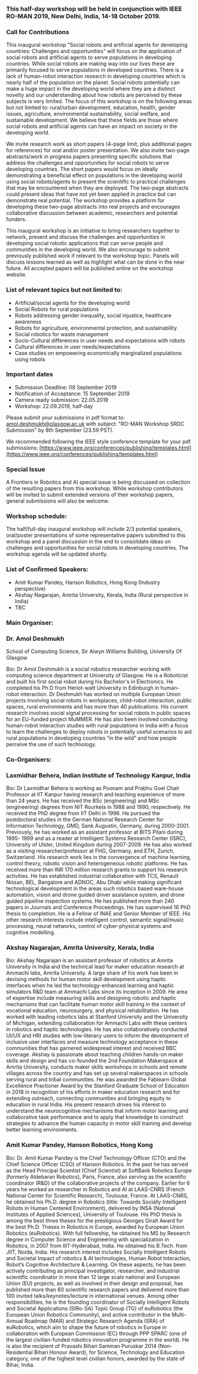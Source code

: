 ### This half-day workshop will be held in conjunction with IEEE RO-MAN 2019, New Delhi, India, 14-18 October 2019.

### Call for Contributions
This inaugural workshop "Social robots and artificial agents for developing countries: Challenges and opportunities" will focus on the application of social robots and artificial agents to serve populations in developing countries. While social robots are making way into our lives these are primarily focused to serve populations in developed countries. There is a lack of human-robot interaction research in developing countries which is nearly half of the population on the planet. Social robots potentially can make a huge impact in the developing world where they are a distinct novelty and our understanding about how robots are perceived by these subjects is very limited. The focus of this workshop is on the following areas but not limited to: rural/urban development, education, health, gender issues, agriculture, environmental sustainability, social welfare, and sustainable development. We believe that these fields are those where social robots and artificial agents can have an impact on society in the developing world. 

We invite research work as short papers (4-page limit, plus additional pages for references) for oral and/or poster presentation. We also invite two-page abstracts/work in progress papers presenting specific solutions that address the challenges and opportunities for social robots to serve developing countries. The short papers would focus on ideally demonstrating a beneficial effect on populations in the developing world using social robots/agents to present the scientific to practical challenges that may be encountered when they are deployed. The two-page abstracts could present ideas that have not yet been applied in practice but can demonstrate real potential. The workshop provides a platform for developing these two-page abstracts into real projects and encourages collaborative discussion between academic, researchers and potential funders.

This inaugural workshop is an initiative to bring researchers together to network, present and discuss the challenges and opportunities in developing social robotic applications that can serve people and communities in the developing world. We also encourage to submit previously published work if relevant to the workshop topic. Panels will discuss lessons learned as well as highlight what can be done in the near future. All accepted papers will be published online on the workshop website.

### List of relevant topics but not limited to:
* Artificial/social agents for the developing world
* Social Robots for rural populations
* Robots addressing gender inequality, social injustice, healthcare awareness
* Robots for agriculture, environmental protection, and sustainability 
* Social robotics for waste management 
* Socio-Cultural differences in user needs and expectations with robots
* Cultural differences in user needs/expectations 
* Case studies on empowering economically marginalized populations using robots

### Important dates

  * Submission Deadline: 08 September 2019
  * Notification of Acceptance: 15 September 2019
  * Camera ready submission: 22.05.2019
  * Workshop: 22.09.2019, half-day

Please submit your submissions in pdf format to: amol.deshmukh@glasgow.ac.uk with subject: "RO-MAN Workshop SRDC Submission" by 8th September (23.59 PST).

We recommended following the IEEE style conference template for your pdf submissions: [https://www.ieee.org/conferences/publishing/templates.html](https://www.ieee.org/conferences/publishing/templates.html)

### Special Issue
A Frontiers in Robotics and AI special issue is being discussed on collection of the resulting papers from this workshop. While workshop contributors will be invited to submit extended versions of their workshop papers, general submissions will also be welcome.

### Workshop schedule: 
The half/full-day inaugural workshop will include 2/3 potential speakers, oral/poster presentations of some representative papers submitted to this workshop and a panel discussion in the end to consolidate ideas on challenges and opportunities for social robots in developing countries. The workshop agenda will be updated shortly.

### List of Confirmed Speakers:
* Amit Kumar Pandey, Hanson Robotics, Hong Kong (Industry perspective)
* Akshay Nagarajan, Amrita University, Kerala, India (Rural perspective in India)
* TBC

### Main Organiser:
### Dr. Amol Deshmukh
School of Computing Science,
Sir Alwyn Williams Building, 
University Of Glasgow

Bio: Dr Amol Deshmukh is a social robotics researcher working with computing science department at University of Glasgow. He is a Roboticist and built his first social robot during his Bachelor's in Electronics. He completed his Ph.D from Heriot-watt University in Edinburgh in human-robot interaction. Dr Deshmukh has worked on multiple European Union projects involving social robots in workplaces, child-robot interaction, public spaces, rural environments and has more than 40 publications. His current research involves social signal processing for social robots in public spaces for an EU-funded project MuMMER. He has also been involved conducting human-robot interaction studies with rural populations in India with a focus to learn the challenges to deploy robots in potentially useful scenarios to aid rural populations in developing countries “in the wild” and how people perceive the use of such technology.


### Co-Organisers:
### Laxmidhar Behera, Indian Institute of Technology Kanpur, India
Bio: Dr Laxmidhar Behera is working as Poonam and Prabhu Goel Chair Professor at IIT Kanpur having research and teaching experience of more than 24 years. He has received the BSc (engineering) and MSc (engineering) degrees from NIT Rourkela in 1988 and 1990, respectively. He received the PhD degree from IIT Delhi in 1996. He pursued the postdoctoral studies in the German National Research Center for Information Technology, GMD, Sank Augustin, Germany, during 2000-2001. Previously, he has worked as an assistant professor at BITS Pilani during 1995- 1999 and as a reader at Intelligent Systems Research Center (ISRC), University of Ulster, United Kingdom during 2007-2009. He has also worked as a visiting researcher/professor at FHG, Germany, and ETH, Zurich, Switzerland. His  research work lies in the convergence of machine learning, control theory, robotic vision and heterogeneous robotic platforms.  He has received more than INR 170 million research grants to support his research activities. He has established industrial collaboration with TCS, Renault Nissan, BEL, Bangalore and ADNOC, Abu Dhabi while making significant technological development in the areas such robotics based ware-house automation, vision and drone guided driver assistance system, and drone guided pipeline inspection systems. He has published more than 240 papers in Journals and Conference Proceedings. He has supervised 16 PhD thesis to completion. He is a Fellow of INAE and Senior Member of IEEE. His other research interests include intelligent control, semantic signal/music processing, neural networks, control of cyber-physical systems and cognitive modelling.

### Akshay Nagarajan, Amrita University, Kerala, India
Bio: Akshay Nagarajan is an assistant professor of robotics at Amrita University in India and the technical lead for maker education research at Ammachi labs, Amrita University. A large share of his work has been in devising methods for human motor skill development using haptic interfaces when he led the technology-enhanced learning and haptic simulators R&D team at Ammachi Labs since its inception in 2009. He area of expertise include measuring skills and designing robotic and haptic mechanisms that can facilitate human motor skill training in the context of vocational education, neurosurgery, and physical rehabilitation. He has worked with leading robotics labs at Stanford University and the University of Michigan, extending collaboration for Ammachi Labs with these centers in robotics and haptic technologies. He has also collaboratively conducted UI/UX and HRI studies with low-literacy users to inform the development of inclusive user interfaces and measure technology acceptance in these communities that has garnered widespread interest and received BBC coverage. Akshay is passionate about teaching children hands-on maker skills and design and has co-founded the 2nd Foundation Makerspace at Amrita University, conducts maker skills workshops in schools and remote villages across the country and has set up several makerspaces in schools serving rural and tribal communities. He was awarded the Fablearn Global Excellence Practioner Award by the Stanford Graduate School of Education in 2018 in recognition of his efforts in maker education research and for extending outreach, connecting communities and bringing equity to education in rural India. His present research drives his interest to understand the neurocognitive mechanisms that inform motor learning and collaborative task performance and to apply that knowledge to construct strategies to advance the human capacity in motor skill training and develop better learning environments.

### Amit Kumar Pandey, Hanson Robotics, Hong Kong
Bio: Dr. Amit Kumar Pandey is the Chief Technology Officer (CTO) and the Chief Science Officer (CSO) of Hanson Robotics. In the past he has served as the Head Principal Scientist (Chief Scientist) at SoftBank Robotics Europe (formerly Aldebaran Robotics), Paris, France, also serving as the scientific coordinator (R&D) of the collaborative projects of the company. Earlier for 6 years he worked as researcher in Robotics and AI at LAAS-CNRS (French National Center for Scientific Research), Toulouse, France. At LAAS-CNRS, he obtained his Ph.D. degree in Robotics (title: Towards Socially Intelligent Robots in Human Centered Environment), delivered by INSA (National Institutes of Applied Sciences), University of Toulouse. His PhD thesis is among the best three theses for the prestigious Georges Giralt Award for the best Ph.D. Theses in Robotics in Europe, awarded by European Union Robotics (euRobotics). With full fellowship, he obtained his MS by Research degree in Computer Science and Engineering with specialization in Robotics, in 2007 from IIIT-Hyderabad, India. He obtained his B.Tech. from JIIT, Noida, India. His research interest includes Socially Intelligent Robots and Societal Impact of robotics & AI technologies, Human Robot Interaction, Robot’s Cognitive Architecture & Learning. On these aspects, he has been actively contributing as principal investigator, researcher, and industrial scientific coordinator in more than 12 large scale national and European Union (EU) projects, as well as involved in their design and proposal, has published more than 60 scientific research papers and delivered more than 100 invited talks/keynotes/lecture in international venues. Among other responsibilities, he is the founding coordinator of Socially Intelligent Robots and Societal Applications (SIRo-SA) Topic Group (TG) of euRobotics (the European Union Robotics Community), and active contributor in the Multi-Annual Roadmap (MAR) and Strategic Research Agenda (SRA) of euRobotics, which aim to shape the future of robotics in Europe in collaboration with European Commission (EC) through PPP SPARC (one of the largest civilian-funded robotics innovation programme in the world). He is also the recipient of Pravashi Bihari Samman Puruskar 2014 (Non-Residential Bihari Honour Award), for Science, Technology and Education category, one of the highest level civilian honors, awarded by the state of Bihar, India.
